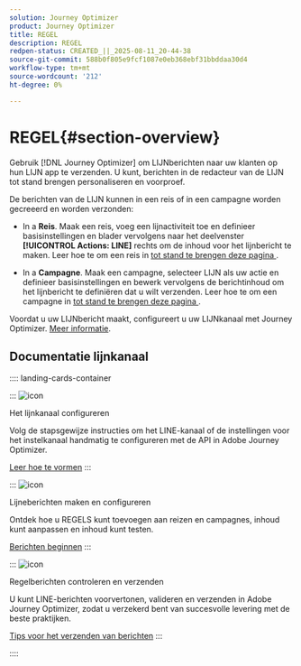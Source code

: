 ```yaml
---
solution: Journey Optimizer
product: Journey Optimizer
title: REGEL
description: REGEL
redpen-status: CREATED_||_2025-08-11_20-44-38
source-git-commit: 588b0f805e9fcf1087e0eb368ebf31bbddaa30d4
workflow-type: tm+mt
source-wordcount: '212'
ht-degree: 0%

---
```



# REGEL{#section-overview}


Gebruik [!DNL Journey Optimizer] om LIJNberichten naar uw klanten op hun LIJN app te verzenden. U kunt, berichten in de redacteur van de LIJN tot stand brengen personaliseren en voorproef.

De berichten van de LIJN kunnen in een reis of in een campagne worden gecreeerd en worden verzonden:

* In a **Reis**. Maak een reis, voeg een lijnactiviteit toe en definieer basisinstellingen en blader vervolgens naar het deelvenster **[!UICONTROL Actions: LINE]** rechts om de inhoud voor het lijnbericht te maken. Leer hoe te om een reis in [ tot stand te brengen deze pagina ](../using/building-journeys/journey-gs.md).

* In a **Campagne**. Maak een campagne, selecteer LIJN als uw actie en definieer basisinstellingen en bewerk vervolgens de berichtinhoud om het lijnbericht te definiëren dat u wilt verzenden. Leer hoe te om een campagne in [ tot stand te brengen deze pagina ](../using/campaigns/create-campaign.md#configure).

Voordat u uw LIJNbericht maakt, configureert u uw LIJNkanaal met Journey Optimizer. [Meer informatie](../using/line/line-configuration.md).

## Documentatie lijnkanaal

:::: landing-cards-container

:::
![icon]( https://cdn.experienceleague.adobe.com/icons/gear.svg)

Het lijnkanaal configureren

Volg de stapsgewijze instructies om het LINE-kanaal of de instellingen voor het instelkanaal handmatig te configureren met de API in Adobe Journey Optimizer.

[Leer hoe te vormen](../using/line/line-configuration.md)
:::

:::
![icon]( https://cdn.experienceleague.adobe.com/icons/list-check.svg)

Lijneberichten maken en configureren

Ontdek hoe u REGELS kunt toevoegen aan reizen en campagnes, inhoud kunt aanpassen en inhoud kunt testen.

[Berichten beginnen](../using/line/create-line.md)
:::

:::
![icon]( https://cdn.experienceleague.adobe.com/icons/bullseye.svg)

Regelberichten controleren en verzenden

U kunt LINE-berichten voorvertonen, valideren en verzenden in Adobe Journey Optimizer, zodat u verzekerd bent van succesvolle levering met de beste praktijken.

[Tips voor het verzenden van berichten](../using/line/send-line.md)
:::

::::

